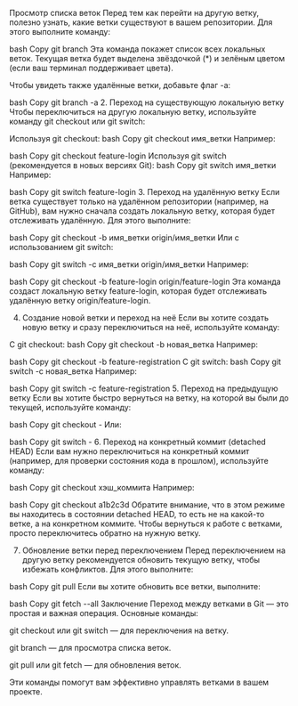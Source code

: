 Просмотр списка веток
Перед тем как перейти на другую ветку, полезно узнать, какие ветки существуют в вашем репозитории. Для этого выполните команду:

bash
Copy
git branch
Эта команда покажет список всех локальных веток. Текущая ветка будет выделена звёздочкой (*) и зелёным цветом (если ваш терминал поддерживает цвета).

Чтобы увидеть также удалённые ветки, добавьте флаг -a:

bash
Copy
git branch -a
2. Переход на существующую локальную ветку
Чтобы переключиться на другую локальную ветку, используйте команду git checkout или git switch:

Используя git checkout:
bash
Copy
git checkout имя_ветки
Например:

bash
Copy
git checkout feature-login
Используя git switch (рекомендуется в новых версиях Git):
bash
Copy
git switch имя_ветки
Например:

bash
Copy
git switch feature-login
3. Переход на удалённую ветку
Если ветка существует только на удалённом репозитории (например, на GitHub), вам нужно сначала создать локальную ветку, которая будет отслеживать удалённую. Для этого выполните:

bash
Copy
git checkout -b имя_ветки origin/имя_ветки
Или с использованием git switch:

bash
Copy
git switch -c имя_ветки origin/имя_ветки
Например:

bash
Copy
git checkout -b feature-login origin/feature-login
Эта команда создаст локальную ветку feature-login, которая будет отслеживать удалённую ветку origin/feature-login.

4. Создание новой ветки и переход на неё
Если вы хотите создать новую ветку и сразу переключиться на неё, используйте команду:

С git checkout:
bash
Copy
git checkout -b новая_ветка
Например:

bash
Copy
git checkout -b feature-registration
С git switch:
bash
Copy
git switch -c новая_ветка
Например:

bash
Copy
git switch -c feature-registration
5. Переход на предыдущую ветку
Если вы хотите быстро вернуться на ветку, на которой вы были до текущей, используйте команду:

bash
Copy
git checkout -
Или:

bash
Copy
git switch -
6. Переход на конкретный коммит (detached HEAD)
Если вам нужно переключиться на конкретный коммит (например, для проверки состояния кода в прошлом), используйте команду:

bash
Copy
git checkout хэш_коммита
Например:

bash
Copy
git checkout a1b2c3d
Обратите внимание, что в этом режиме вы находитесь в состоянии detached HEAD, то есть не на какой-то ветке, а на конкретном коммите. Чтобы вернуться к работе с ветками, просто переключитесь обратно на нужную ветку.

7. Обновление ветки перед переключением
Перед переключением на другую ветку рекомендуется обновить текущую ветку, чтобы избежать конфликтов. Для этого выполните:

bash
Copy
git pull
Если вы хотите обновить все ветки, выполните:

bash
Copy
git fetch --all
Заключение
Переход между ветками в Git — это простая и важная операция. Основные команды:

git checkout или git switch — для переключения на ветку.

git branch — для просмотра списка веток.

git pull или git fetch — для обновления веток.

Эти команды помогут вам эффективно управлять ветками в вашем проекте.